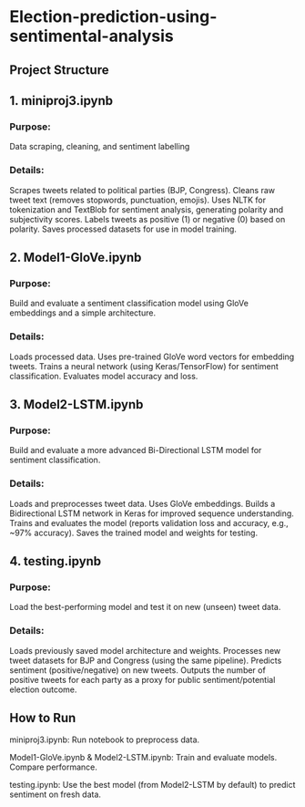 # Election-prediction-using-sentimental-analysis
## Project Structure
## 1. miniproj3.ipynb

### Purpose: 
Data scraping, cleaning, and sentiment labelling

### Details:
Scrapes tweets related to political parties (BJP, Congress).
Cleans raw tweet text (removes stopwords, punctuation, emojis).
Uses NLTK for tokenization and TextBlob for sentiment analysis, generating polarity and subjectivity scores.
Labels tweets as positive (1) or negative (0) based on polarity.
Saves processed datasets for use in model training.

## 2. Model1-GloVe.ipynb

### Purpose: 
Build and evaluate a sentiment classification model using GloVe embeddings and a simple architecture.

### Details:
Loads processed data.
Uses pre-trained GloVe word vectors for embedding tweets.
Trains a neural network (using Keras/TensorFlow) for sentiment classification.
Evaluates model accuracy and loss.

## 3. Model2-LSTM.ipynb

### Purpose: 
Build and evaluate a more advanced Bi-Directional LSTM model for sentiment classification.

### Details:
Loads and preprocesses tweet data.
Uses GloVe embeddings.
Builds a Bidirectional LSTM network in Keras for improved sequence understanding.
Trains and evaluates the model (reports validation loss and accuracy, e.g., ~97% accuracy).
Saves the trained model and weights for testing.

## 4. testing.ipynb

### Purpose: 
Load the best-performing model and test it on new (unseen) tweet data.

### Details:
Loads previously saved model architecture and weights.
Processes new tweet datasets for BJP and Congress (using the same pipeline).
Predicts sentiment (positive/negative) on new tweets.
Outputs the number of positive tweets for each party as a proxy for public sentiment/potential election outcome.

## How to Run

miniproj3.ipynb: Run notebook to preprocess data.

Model1-GloVe.ipynb & Model2-LSTM.ipynb: Train and evaluate models. Compare performance.

testing.ipynb: Use the best model (from Model2-LSTM by default) to predict sentiment on fresh data.


